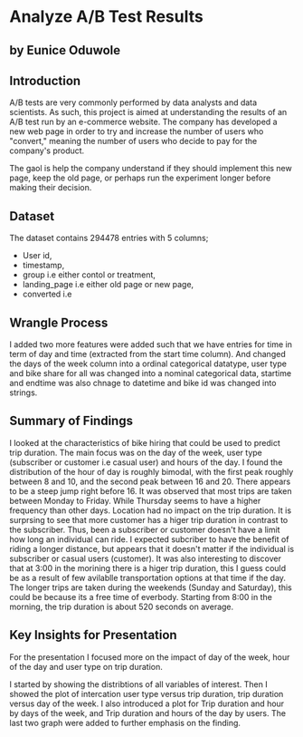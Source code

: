 # Analyze A/B Test Results
## by Eunice Oduwole

## Introduction 
A/B tests are very commonly performed by data analysts and data scientists. As such, this project is aimed at understanding the results of an  A/B test run by an e-commerce website. The company has developed a new web page in order to try and increase the number of users who "convert," meaning the number of users who decide to pay for the company's product.

The gaol is help the company understand if they should implement this new page, keep the old page, or perhaps run the experiment longer before making their decision.


## Dataset

The dataset contains 294478 entries with 5 columns;
- User id,
- timestamp,
- group i.e either contol or treatment,
- landing_page i.e either old page or new page,
- converted i.e

## Wrangle Process
I added two more features were added such that we have entries for time in term of day and time (extracted from the start time column). And changed the days of the week column into a ordinal categorical datatype,  user type and bike share for all was changed into a nominal categorical data, startime and endtime was also chnage to datetime and bike id was changed into strings. 



## Summary of Findings
I looked at the characteristics of bike hiring that could be used to predict trip duration. The main focus was on the day of the week, user type (subscriber or customer i.e casual user) and hours of the day. 
I found the distribution of the hour of day is roughly bimodal, with the first peak roughly between 8 and 10, and the second peak between 16 and 20. There appears to be a steep jump right before 16. It was observed that most trips are taken between Monday to Friday. While Thursday seems to have a higher frequency than other days. Location had no impact on the trip duration. It is surprsing to see that more customer has a higer trip duration in contrast to the subscriber. Thus, been a subscriber or customer doesn't have a limit how long an individual can ride. I expected subcriber to have the benefit of riding a longer distance, but appears that it doesn't matter if the individual is subscriber or casual users (customer). It was also interesting to discover that at 3:00 in the morining there is a higer trip duration, this I guess could be as a result of few avilablle transportation options at that time if the day. The longer trips are taken during the weekends (Sunday and Saturday), this could be because its a free time of everbody. Starting from 8:00 in the morning, the trip duration is about 520 seconds on average.






## Key Insights for Presentation
For the presentation I focused more on the impact of day of the week, hour of the day and user type on trip duration. 

I started by showing the distribtions of all variables of interest. Then I showed the plot of intercation user type versus trip duration, trip duration versus day of the week. I also introduced a plot for Trip duration and hour by days of the week, and Trip duration and hours of the day by users. The last two graph were added to further emphasis on the finding. 
